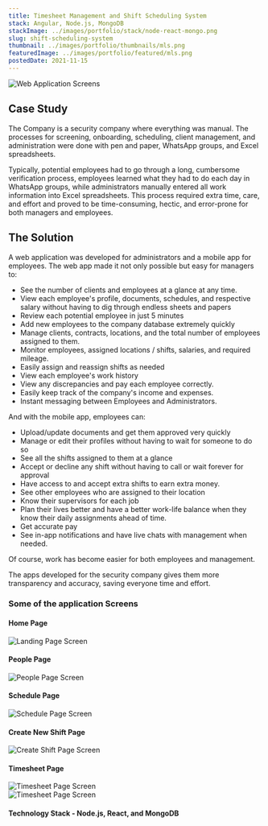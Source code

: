 ```yaml
---
title: Timesheet Management and Shift Scheduling System
stack: Angular, Node.js, MongoDB
stackImage: ../images/portfolio/stack/node-react-mongo.png
slug: shift-scheduling-system
thumbnail: ../images/portfolio/thumbnails/mls.png
featuredImage: ../images/portfolio/featured/mls.png
postedDate: 2021-11-15
---
```


![Web Application Screens ](../images/portfolio/thumbnails/mls.png)

## Case Study

The Company is a security company where everything was manual. The processes for screening, onboarding, scheduling, client management, and administration were done with pen and paper, WhatsApp groups, and Excel spreadsheets.

Typically, potential employees had to go through a long, cumbersome verification process, employees learned what they had to do each day in WhatsApp groups, while administrators manually entered all work information into Excel spreadsheets. This process required extra time, care, and effort and proved to be time-consuming, hectic, and error-prone for both managers and employees.

## The Solution

A web application was developed for administrators and a mobile app for employees. The web app made it not only possible but easy for managers to:

- See the number of clients and employees at a glance at any time.
- View each employee's profile, documents, schedules, and respective salary without having to dig through endless sheets and papers
- Review each potential employee in just 5 minutes
- Add new employees to the company database extremely quickly
- Manage clients, contracts, locations, and the total number of employees assigned to them.
- Monitor employees, assigned locations / shifts, salaries, and required mileage.
- Easily assign and reassign shifts as needed
- View each employee's work history
- View any discrepancies and pay each employee correctly.
- Easily keep track of the company's income and expenses.
- Instant messaging between Employees and Administrators.

And with the mobile app, employees can:

- Upload/update documents and get them approved very quickly
- Manage or edit their profiles without having to wait for someone to do so
- See all the shifts assigned to them at a glance
- Accept or decline any shift without having to call or wait forever for approval
- Have access to and accept extra shifts to earn extra money.
- See other employees who are assigned to their location
- Know their supervisors for each job
- Plan their lives better and have a better work-life balance when they know their daily assignments ahead of time.
- Get accurate pay
- See in-app notifications and have live chats with management when needed.

Of course, work has become easier for both employees and management.

The apps developed for the security company gives them more transparency and accuracy, saving everyone time and effort.

### Some of the application Screens

#### Home Page

![Landing Page Screen ](../images/portfolio/featured/mls/Home-Page.png)

#### People Page

![People Page Screen ](../images/portfolio/featured/mls/PEOPLE-PAGE.png)

#### Schedule Page

![Schedule Page Screen ](../images/portfolio/featured/mls/Schedule-Page.png)

#### Create New Shift Page

![Create Shift Page Screen ](../images/portfolio/featured/mls/CREATE-SHIFT.png)

#### Timesheet Page

![Timesheet Page Screen ](../images/portfolio/featured/mls/Timesheet.png)
<br />
![Timesheet Page Screen ](../images/portfolio/featured/mls/timesheet-detail.png)

#### Technology Stack - Node.js, React, and MongoDB
